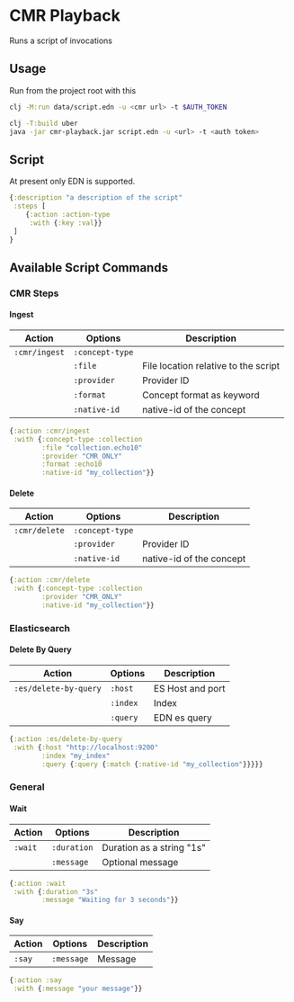 # CMR Playback

Runs a script of invocations

## Usage

Run from the project root with this

```bash
clj -M:run data/script.edn -u <cmr url> -t $AUTH_TOKEN
```

```bash
clj -T:build uber
java -jar cmr-playback.jar script.edn -u <url> -t <auth token>
```

## Script

At present only EDN is supported.

```clojure
{:description "a description of the script"
 :steps [
    {:action :action-type
     :with {:key :val}}
 ]
}
```

## Available Script Commands

### CMR Steps

#### Ingest
| Action        | Options         | Description                          |
|---------------|-----------------|--------------------------------------|
| `:cmr/ingest` | `:concept-type` |                                      |
|               | `:file`         | File location relative to the script |
|               | `:provider`     | Provider ID                          |
|               | `:format`       | Concept format as keyword            |
|               | `:native-id`    | native-id of the concept             |

```clojure
{:action :cmr/ingest
 :with {:concept-type :collection
        :file "collection.echo10"
        :provider "CMR_ONLY"
        :format :echo10
        :native-id "my_collection"}}
```

#### Delete
| Action        | Options         | Description                          |
|---------------|-----------------|--------------------------------------|
| `:cmr/delete` | `:concept-type` |                                      |
|               | `:provider`     | Provider ID                          |
|               | `:native-id`    | native-id of the concept             |

```clojure
{:action :cmr/delete
 :with {:concept-type :collection
        :provider "CMR_ONLY"
        :native-id "my_collection"}}
```

### Elasticsearch

#### Delete By Query
| Action                | Options  | Description      |
|-----------------------|----------|------------------|
| `:es/delete-by-query` | `:host`  | ES Host and port |
|                       | `:index` | Index            |
|                       | `:query` | EDN es query     |

```clojure
{:action :es/delete-by-query
 :with {:host "http://localhost:9200"
        :index "my_index"
        :query {:query {:match {:native-id "my_collection"}}}}}
```

### General

#### Wait

| Action  | Options     | Description               |
|---------|-------------|---------------------------|
| `:wait` | `:duration` | Duration as a string "1s" |
|         | `:message`  | Optional message          |

```clojure
{:action :wait
 :with {:duration "3s"
        :message "Waiting for 3 seconds"}}
```

#### Say

| Action | Options    | Description |
|--------|------------|-------------|
| `:say` | `:message` | Message     |

```clojure
{:action :say
 :with {:message "your message"}}
```
